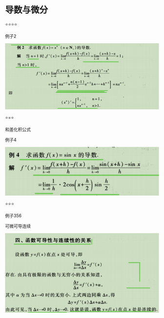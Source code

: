 # 导数与微分

⭐⭐⭐⭐

例子2

![20220310152433](https://raw.githubusercontent.com/Logible/Image/main/note_image/20220310152433.png)

⭐=⭐

和差化积公式

例子4

![20220310152847](https://raw.githubusercontent.com/Logible/Image/main/note_image/20220310152847.png)

⭐⭐⭐

例子356

可微可导连续

![1](https://raw.githubusercontent.com/Logible/Image/main/note_image/cf20d72d479b9ffeb5934de5dfe8a85.png)
